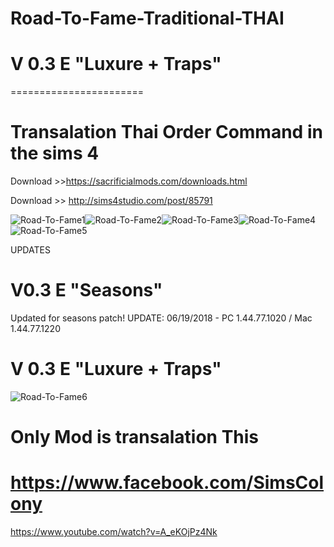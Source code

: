 # Road-To-Fame-Traditional-THAI
# V 0.3 E "Luxure + Traps"
=======================

Transalation Thai Order Command in the sims 4
=============================================

Download >>https://sacrificialmods.com/downloads.html

Download >> http://sims4studio.com/post/85791

![Road-To-Fame1](https://c10.patreonusercontent.com/3/eyJ3Ijo2MjB9/patreon-posts/cqZwohCQk1_O8vVwUnOzDN9m3Cmj9vqeTWAErsor7Ukm2F6jMvw859VmPgtYnVar.jpg?token-time=2145916800&token-hash=IqO6exetcUUuadgYWPiAElq6INoasm4GB2ovGtTUqak%3D)![Road-To-Fame2](https://c10.patreonusercontent.com/3/eyJ3Ijo2MjB9/patreon-posts/Gn3LflUkGMM_Ed2dYKNUqCXT9K39Lhm9W9MZXGNpf9ZrjZEFDYuBJM5vPbw2NF-8.jpg?token-time=2145916800&token-hash=YSCg3Hl5KZeI2vBYs7N7tt013Sp-PYFbro-U_cbbOFw%3D)![Road-To-Fame3](https://c10.patreonusercontent.com/3/eyJ3Ijo2MjB9/patreon-posts/XXXF1swsoLnIddYaXF8yOIE24hrtUj9s1whwF15fwc4mTzTxjMkrp5yTjbHhjTe_.jpg?token-time=2145916800&token-hash=pZtYGCi3yP3nKGxJH8UvUgxVWIHilwiMiTyB77QT2fw%3D)![Road-To-Fame4](https://c10.patreonusercontent.com/3/eyJ3Ijo2MjB9/patreon-posts/JDfL0lil-_Rz0AkF6GsgELlZsNTrl5CnDIyTrmGY4lr5RpfN8VoEdoYl6xqWsTsX.jpg?token-time=2145916800&token-hash=K7iRywNFcNo6RuJwFw8MfVVLQUeTbB8UFhhzzOZ7axo%3D)![Road-To-Fame5](https://c10.patreonusercontent.com/3/eyJ3Ijo2MjB9/patreon-posts/b_qEAOLwCUnZZ_r-zCwvf6cniJDiJXqRgD1Wm5nPGwzmALmcL1iXSJxlE2qsMd7X.jpg?token-time=2145916800&token-hash=I7y29LlyU4qyenpZ1QBpYQNwIjYyb_tEbbYuh9O7cmE%3D)

UPDATES

V0.3 E "Seasons" 
===============
Updated for seasons patch!
UPDATE: 06/19/2018 - PC 1.44.77.1020 / Mac 1.44.77.1220

V 0.3 E "Luxure + Traps"
========================
![Road-To-Fame6](http://sacrificialmods.com/assets/0.3e-thumbnail.jpg)


Only Mod is transalation This 
===============================
https://www.facebook.com/SimsColony
=====================================

https://www.youtube.com/watch?v=A_eKOjPz4Nk
